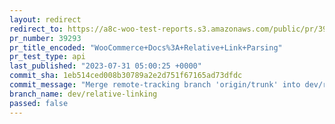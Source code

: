 ```yaml
---
layout: redirect
redirect_to: https://a8c-woo-test-reports.s3.amazonaws.com/public/pr/39293/api/index.html
pr_number: 39293
pr_title_encoded: "WooCommerce+Docs%3A+Relative+Link+Parsing"
pr_test_type: api
last_published: "2023-07-31 05:00:25 +0000"
commit_sha: 1eb514ced008b30789a2e2d751f67165ad73dfdc
commit_message: "Merge remote-tracking branch 'origin/trunk' into dev/relative-linking"
branch_name: dev/relative-linking
passed: false
---
```

